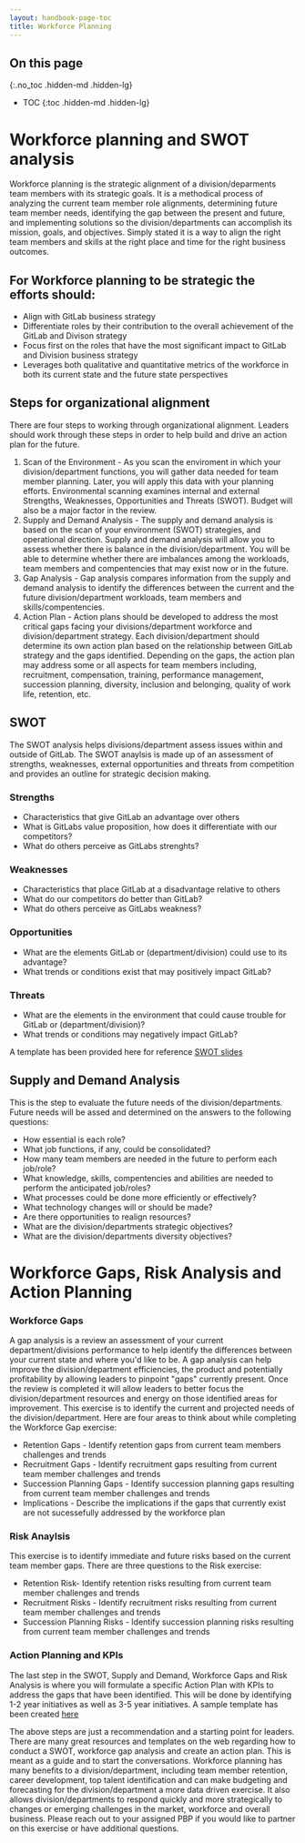 ```yaml
---
layout: handbook-page-toc
title: Workforce Planning
---
```


## On this page
{:.no_toc .hidden-md .hidden-lg}

- TOC
{:toc .hidden-md .hidden-lg}

# Workforce planning and SWOT analysis 

Workforce planning is the strategic alignment of a division/deparments team members with its strategic goals.  It is a methodical process of analyzing the current team member role alignments, determining future team member needs, identifying the gap between the present and future, and implementing solutions so the division/departments can accomplish its mission, goals, and objectives. Simply stated it is a way to align the right team members and skills at the right place and time for the right business outcomes.  

## For Workforce planning to be strategic the efforts should:

* Align with GitLab business strategy
* Differentiate roles by their contribution to the overall achievement of the GitLab and Divison strategy
* Focus first on the roles that have the most significant impact to GitLab and Division business strategy
* Leverages both qualitative and quantitative metrics of the workforce in both its current state and the future state perspectives

## Steps for organizational alignment
There are four steps to working through organizational alignment.  Leaders should work through these steps in order to help build and drive an action plan for the future.

1.  Scan of the Environment - As you scan the enviroment in which your division/department functions, you will gather data needed for team member planning.  Later, you will apply this data with your planning efforts.  Environmental scanning examines internal and external Strengths, Weaknesses, Opportunities and Threats (SWOT).  Budget will also be a major factor in the review. 
2.  Supply and Demand Analysis - The supply and demand analysis is based on the scan of your environment (SWOT) strategies, and operational direction.  Supply and demand analysis will allow you to assess whether there is balance in the division/department.  You will be able to determine whether there are imbalances among the workloads, team members and compentencies that may exist now or in the future.
3.  Gap Analysis - Gap analysis compares information from the supply and demand analysis to identify the differences between the current and the future division/department workloads, team members and skills/compentencies.
4.  Action Plan - Action plans should be developed to address the most critical gaps facing your divisions/department workforce and division/department strategy.  Each division/department should determine its own action plan based on the relationship between GitLab strategy and the gaps identified.  Depending on the gaps, the action plan may address some or all aspects for team members including, recruitment, compensation, training, performance management, succession planning, diversity, inclusion and belonging, quality of work life, retention, etc.

## SWOT

The SWOT analysis helps divisions/department assess issues within and outside of GitLab.  The SWOT anaylsis is made up of an assessment of strengths, weaknesses, external opportunities and threats from competition and provides an outline for strategic decision making.  

### Strengths 

*  Characteristics that give GitLab an advantage over others
*  What is GitLabs value proposition, how does it differentiate with our competitors?
*  What do others perceive as GitLabs strenghts?

### Weaknesses

* Characteristics that place GitLab at a disadvantage relative to others
* What do our competitors do better than GitLab?
* What do others perceive as GitLabs weakness?

### Opportunities

* What are the elements GitLab or (department/division) could use to its advantage?
* What trends or conditions exist that may positively impact GitLab?

### Threats

* What are the elements in the environment that could cause trouble for GitLab or (department/division)?
* What trends or conditions may negatively impact GitLab?

A template has been provided here for reference [SWOT slides](https://docs.google.com/presentation/d/1C-TJZ73pQaPiNzvJmn29iG8Rz0pSkWxVNZ-J_7HkPVg/edit#slide=id.g7cfc573816_1_22)

## Supply and Demand Analysis 

This is the step to evaluate the future needs of the division/departments.  Future needs will be assed and determined on the answers to the following questions:

* How essential is each role?
* What job functions, if any, could be consolidated?
* How many team members are needed in the future to perform each job/role?
* What knowledge, skills, compentencies and abilities are needed to perform the anticipated job/roles?
* What processes could be done more efficiently or effectively?
* What technology changes will or should be made?
* Are there opportunities to realign resources?
* What are the division/departments strategic objectives?
* What are the division/departments diversity objectives?

# Workforce Gaps, Risk Analysis and Action Planning

### Workforce Gaps

A gap analysis is a review an assessment of your current department/divisions performance to help identify the differences between your current state and where you'd like to be.  A gap analysis can help improve the division/department efficiencies, the product and potentially profitability by allowing leaders to pinpoint "gaps" currently present.  Once the review is completed it will allow leaders to better focus the division/department resources and energy on those identified areas for improvement.  This exercise is to identify the current and projected needs of the division/department.  Here are four areas to think about while completing the Workforce Gap exercise:

* Retention Gaps - Identify retention gaps from current team members challenges and trends
* Recruitment Gaps - Identify recruitment gaps resulting from current team member challenges and trends
* Succession Planning Gaps - Identify succession planning gaps resulting from current team member challenges and trends
* Implications - Describe the implications if the gaps that currently exist are not sucessefully addressed by the workforce plan

### Risk Anaylsis

This exercise is to identify immediate and future risks based on the current team member gaps.  There are three questions to the Risk exercise:

* Retention Risk- Identify retention risks resulting from current team member challenges and trends
* Recruitment Risks - Identify recruitment risks resulting from current team member challenges and trends
* Succession Planning Risks - Identify succession planning risks resulting from current team member challenges and trends

### Action Planning and KPIs

The last step in the SWOT, Supply and Demand, Workforce Gaps and Risk Analysis is where you will formulate a specific Action Plan with KPIs to address the gaps that have been identified.  This will be done by identifying 1-2 year initiatives as well as 3-5 year initiatives.  A sample template has been created [here](https://docs.google.com/presentation/d/1qg5UJXscGeGpj_iaSCRSaRvDKzIso7A-gSb_No9Ashs/edit#slide=id.g7cfc573816_6_61) 


The above steps are just a recommendation and a starting point for leaders.  There are many great resources and templates on the web regarding how to conduct a SWOT, workforce gap analysis and create an action plan.  This is meant as a guide and to start the conversations.  Workforce planning has many benefits to a division/department, including team member retention, career development, top talent identification and can make budgeting and forecasting for the division/department a more data driven exercise.  It also allows division/departments to respond quickly and more strategically to changes or emerging challenges in the market, workforce and overall business.  Please reach out to your assigned PBP if you would like to partner on this exercise or have additional questions.




